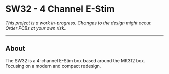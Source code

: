 # SW32 - 4 Channel E-Stim

*This project is a work in-progress. Changes to the design might occur. Order PCBs at your own risk..*

---

## About

The SW32 is a 4-channel E-Stim box based around the MK312 box. Focusing on a modern and compact redesign.
